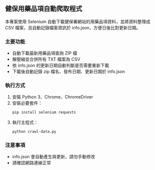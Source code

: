 ## 健保用藥品項自動爬取程式

本專案使用 Selenium 自動下載健保署網站的用藥品項資料，並將資料整理成 CSV 檔案，且自動記錄檔案資訊於 info.json，方便日後比對更新日期。

### 主要功能

- 自動下載最新用藥品項查詢 ZIP 檔
- 解壓縮並合併所有 TXT 檔案為 CSV
- 依 info.json 的更新日期自動判斷是否需要重新下載
- 下載後自動記錄 zip 檔名、發布日期、更新日期於 info.json

### 執行方式

1. 安裝 Python 3、Chrome、ChromeDriver
2. 安裝必要套件：
   ```bash
   pip install selenium requests
   ```
3. 執行主程式：
   ```bash
   python crawl-data.py
   ```

### 注意事項

- info.json 會自動產生與更新，請勿手動修改
- 請確認網路連線正常
